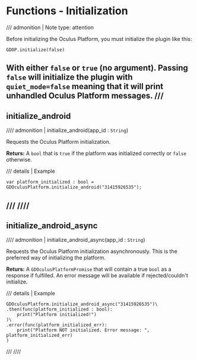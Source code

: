 # Functions - Initialization
/// admonition | Note
    type: attention

Before initializing the Oculus Platform, you must initialize the plugin like this:
```
GDOP.initialize(false)
```
With either `false` or `true` (no argument). Passing `false` will initialize the plugin with `quiet_mode=false` meaning that it will print unhandled Oculus Platform messages.
///
------
## initialize_android
//// admonition | initialize_android(app_id : `String`)

Requests the Oculus Platform initialization.

**Returs:** A `bool` that is `true` if the platform was initialized correctly or `false` otherwise.

/// details | Example
```
var platform_initialized : bool = GDOculusPlatform.initialize_android("31415926535");
```
///
////
---
## initialize_android_async
//// admonition | initialize_android_async(app_id : `String`)

Requests the Oculus Platform initialization asynchronously. This is the preferred way of initializing the platform.

**Returs:** A `GDOculusPlatformPromise` that will contain a true `bool` as a response if fulfilled. An error message will be available if rejected/couldn't initialize.

/// details | Example
```
GDOculusPlatform.initialize_android_async("31415926535")\
.then(func(platform_initialized : bool):
    print("Platform initialized!")
)\
.error(func(platform_initialized_err):
    print("Platform NOT initialized. Error message: ", platform_initialized_err)
)
```
///
////